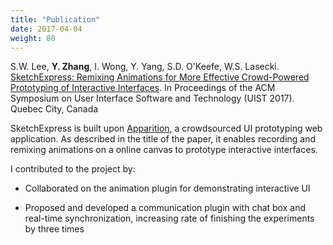 ```yaml
---
title: "Publication"
date: 2017-04-04
weight: 80
---
```

S.W. Lee, **Y. Zhang**, I. Wong, Y. Yang, S.D. O'Keefe, W.S. Lasecki. [SketchExpress: Remixing Animations for More Effective Crowd-Powered Prototyping of Interactive Interfaces](http://web.eecs.umich.edu/~wlasecki/pubs/SketchExpress_UIST2017.pdf). In Proceedings of the ACM Symposium on User Interface Software and Technology (UIST 2017). Quebec City, Canada

<!-- more -->

SketchExpress is built upon [Apparition](http://web.eecs.umich.edu/~wlasecki/projects-proto.html), a crowdsourced UI prototyping web application. As described in the title of the paper, it enables recording and remixing animations on a online canvas to prototype interactive interfaces. 

I contributed to the project by:

* Collaborated on the animation plugin for demonstrating interactive UI

* Proposed and developed a communication plugin with chat box and real-time synchronization, increasing rate of finishing
the experiments by three times
